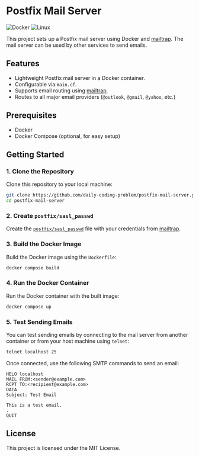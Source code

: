 # Postfix Mail Server

![Docker](https://img.shields.io/badge/-Docker-2496ED?style=flat-square&logo=Docker&logoColor=white)
![Linux](https://img.shields.io/badge/-Linux-FCC624?style=flat-square&logo=linux&logoColor=black)

This project sets up a Postfix mail server using Docker and [mailtrap](https://mailtrap.io). The mail server can be used by other services to send emails.

## Features

- Lightweight Postfix mail server in a Docker container.
- Configurable via `main.cf`.
- Supports email routing using [mailtrap](https://mailtrap.io).
- Routes to all major email providers (`@outlook`, `@gmail`, `@yahoo`, etc.)

## Prerequisites

- Docker
- Docker Compose (optional, for easy setup)

## Getting Started

### 1. Clone the Repository

Clone this repository to your local machine:

```sh
git clone https://github.com/daily-coding-problem/postfix-mail-server.git
cd postfix-mail-server
```

### 2. Create `postfix/sasl_passwd`

Create the [`postfix/sasl_passwd`](/postfix/sasl_passwd) file with your credentials from [mailtrap](https://mailtrap.io).

### 3. Build the Docker Image

Build the Docker image using the `Dockerfile`:

```sh
docker compose build
```

### 4. Run the Docker Container

Run the Docker container with the built image:

```sh
docker compose up
```

### 5. Test Sending Emails

You can test sending emails by connecting to the mail server from another container or from your host machine using `telnet`:

```sh
telnet localhost 25
```

Once connected, use the following SMTP commands to send an email:

```
HELO localhost
MAIL FROM:<sender@example.com>
RCPT TO:<recipient@example.com>
DATA
Subject: Test Email

This is a test email.
.
QUIT
```

## License

This project is licensed under the MIT License.

